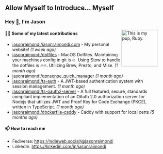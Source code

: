 ## Allow Myself to Introduce... Myself

### Hey :wave:, I'm Jason

<img align='right' alt="This is my pup, Ruby." src='https://jasonraimondi.com/misc/me/zombie-ruby-trimmed@2x.png' width='120px'>

#### 👨‍💻 Some of my latest contributions


- [jasonraimondi/jasonraimondi.com](https://github.com/jasonraimondi/jasonraimondi.com) - My personal website! _(1 week ago)_
- [jasonraimondi/dotfiles](https://github.com/jasonraimondi/dotfiles) - MacOS Dotfiles. Maintaining your machines config in git is :fire:. Using Stow to handle the dotfiles is :fire::fire:. Utilizing Brew, Prezto, and Mise. _(1 month ago)_
- [jasonraimondi/opnsense_quick_manager](https://github.com/jasonraimondi/opnsense_quick_manager) _(1 month ago)_
- [jasonraimondi/ts-auth](https://github.com/jasonraimondi/ts-auth) - A JWT-based authentication system with session management. _(1 month ago)_
- [jasonraimondi/ts-oauth2-server](https://github.com/jasonraimondi/ts-oauth2-server) - A full featured, secure, standards compliant implementation of an OAuth 2.0 authorization server for Nodejs that utilizes JWT and Proof Key for Code Exchange (PKCE), written in TypeScript.  _(1 month ago)_
- [jasonraimondi/dockerfile-caddy](https://github.com/jasonraimondi/dockerfile-caddy) - Caddy with support for local certs _(5 months ago)_

#### 📫 How to reach me

- Fediverse: https://indieweb.social/@jasonraimondi
- LinkedIn: https://linkedin.com/in/jasonraimondi
